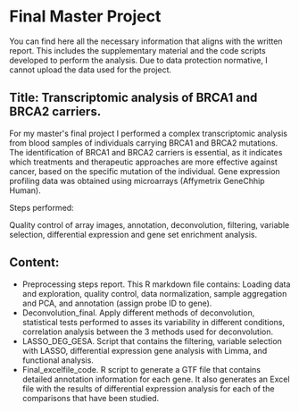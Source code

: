 # Final Master Project
You can find here all the necessary information that aligns with the written report. This includes the supplementary material and the code scripts developed to perform the analysis. Due to data protection normative, I cannot upload the data used for the project.

## Title: Transcriptomic analysis of BRCA1 and BRCA2 carriers.
For my master's final project I performed a complex transcriptomic analysis from blood samples of individuals carrying BRCA1 and BRCA2 mutations. The identification of BRCA1 and BRCA2 carriers is essential, as it indicates which treatments and therapeutic approaches are more effective against cancer, based on the specific mutation of the individual. 
Gene expression profiling data was obtained using microarrays (Affymetrix GeneChhip Human).

Steps performed: 

Quality control of array images, annotation, deconvolution, filtering, variable selection, differential expression and gene set enrichment analysis. 

## Content: 
- Preprocessing steps report. This R markdown file contains: Loading data and exploration, quality control, data normalization, sample aggregation and PCA, and annotation (assign probe ID to gene).
- Deconvolution_final. Apply different methods of deconvolution, statistical tests performed to asses its variability in different conditions, correlation analysis between the 3 methods used for deconvolution.
- LASSO_DEG_GESA. Script that contains the filtering, variable selection with LASSO, differential expression gene analysis with Limma, and functional analysis.
- Final_excelfile_code. R script to generate a GTF file that contains detailed annotation information for each gene. It also generates an Excel file with the results of differential expression analysis for each of the comparisons that have been studied. 
